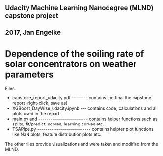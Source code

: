 ## Udacity Machine Learning Nanodegree (MLND) capstone project
## 2017, Jan Engelke 

# Dependence of the soiling rate of solar concentrators on weather parameters

Files:

 - capstone_report_udacity.pdf           -------- contains the final the capstone report (right-click, save as)
 - XGBoost_DayWise_udacity.ipynb         --- contains code, calculations and all plots used in the report
 - main.py and                           ------------------------- contains helper functions such as splits, fit/predict, scores, learning curves etc.
 - TSAPipe.py                            --------------------------- contains helpter plot functions like NaN plots, feature distribution plots etc.          
  
 

  The other files provide visualizations and were taken and modified from the MLND.

